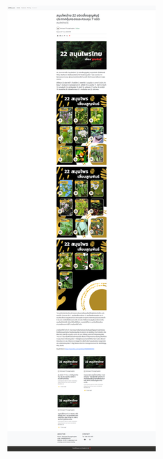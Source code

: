![image](https://github.com/Nattapatscz/Hw0/blob/main/screencapture-127-0-0-1-3000-index-html-2023-07-11-16_49_19.png)
